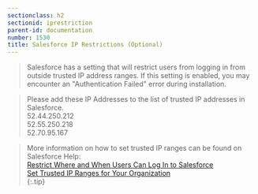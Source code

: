 ```yaml
---
sectionclass: h2
sectionid: iprestriction
parent-id: documentation
number: 1530
title: Salesforce IP Restrictions (Optional)
---
```

>Salesforce has a setting that will restrict users from logging in from outside trusted IP address ranges.  If this setting is enabled, you may encounter an "Authentication Failed" error during installation.  

>Please add these IP Addresses to the list of trusted IP addresses in Salesforce.  
52.44.250.212  
52.55.250.218  
52.70.95.167  

>More information on how to set trusted IP ranges can be found on Salesforce Help:  
<a href="https://help.salesforce.com/articleView?id=admin_loginrestrict.htm&type=5">Restrict Where and When Users Can Log In to Salesforce</a>  
<a href="https://help.salesforce.com/articleView?id=security_networkaccess.htm&type=5">Set Trusted IP Ranges for Your Organization</a>  
{:.tip}
